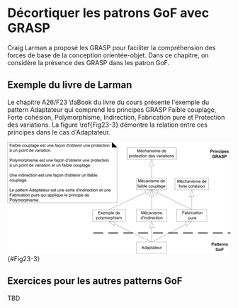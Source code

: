 # Décortiquer les patrons GoF avec GRASP

Craig Larman a proposé les GRASP pour faciliter la compréhension des forces de base de la conception orientée-objet. Dans ce chapitre, on considère la présence des GRASP dans les patron GoF. 

## Exemple du livre de Larman

Le chapitre A26/F23&nbsp;\faBook&nbsp;du livre du cours présente l'exemple du pattern Adaptateur qui comprend les principes GRASP Faible couplage, Forte cohésion, Polymorphisme, Indirection, Fabrication pure et Protection des variations. La figure&nbsp;\ref{Fig23-3} démontre la relation entre ces principes dans le cas d'Adaptateur.

![Adaptateur et principes GRASP](images/Fig23.3.png){#Fig23-3}

## Exercices pour les autres patterns GoF

TBD
